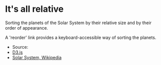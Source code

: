 # It's all relative 

Sorting the planets of the Solar System by their relative size and by their order of appearance. 

A 'reorder' link provides a keyboard-accessible way of sorting the planets. 

* Source: 
 * <a href="https://github.com/mbostock/d3">D3.js</a>
 * <a href="http://en.wikipedia.org/wiki/Solar_System">Solar System, Wikipedia</a>

